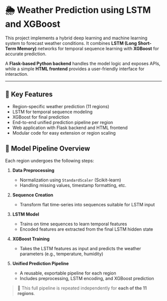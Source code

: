 # 🌦 Weather Prediction using LSTM and XGBoost

This project implements a hybrid deep learning and machine learning system to forecast weather conditions. It combines **LSTM (Long Short-Term Memory)** networks for temporal sequence learning with **XGBoost** for accurate prediction.

A **Flask-based Python backend** handles the model logic and exposes APIs, while a simple **HTML frontend** provides a user-friendly interface for interaction.

---

## 📌 Key Features

- Region-specific weather prediction (11 regions)
- LSTM for temporal sequence modeling
- XGBoost for final prediction
- End-to-end unified prediction pipeline per region
- Web application with Flask backend and HTML frontend
- Modular code for easy extension or region scaling

## 🔁 Model Pipeline Overview

Each region undergoes the following steps:

1. **Data Preprocessing**
   - Normalization using `StandardScaler` (Scikit-learn)
   - Handling missing values, timestamp formatting, etc.

2. **Sequence Creation**
   - Transform flat time-series into sequences suitable for LSTM input

3. **LSTM Model**
   - Trains on time sequences to learn temporal features
   - Encoded features are extracted from the final LSTM hidden state

4. **XGBoost Training**
   - Takes the LSTM features as input and predicts the weather parameters (e.g., temperature, humidity)

5. **Unified Prediction Pipeline**
   - A reusable, exportable pipeline for each region
   - Includes preprocessing, LSTM encoding, and XGBoost prediction

> 🔁 This full pipeline is repeated independently for **each of the 11 regions**.




